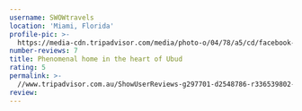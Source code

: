 ```yaml
---
username: SWOWtravels
location: 'Miami, Florida'
profile-pic: >-
  https://media-cdn.tripadvisor.com/media/photo-o/04/78/a5/cd/facebook-avatar.jpg
number-reviews: 7
title: Phenomenal home in the heart of Ubud
rating: 5
permalink: >-
  //www.tripadvisor.com.au/ShowUserReviews-g297701-d2548786-r336539802-Villa_Sancita-Ubud_Bali.html
review:
---
```

